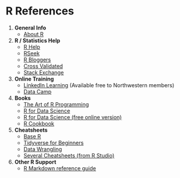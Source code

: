 # R References

1. **General Info**
    * [About R](https://www.r-project.org/about.html)
2. **R / Statistics Help**
    * [R Help](https://www.r-project.org/help.html)
    * [RSeek](https://rseek.org/)
    * [R Bloggers](https://www.r-bloggers.com/)
    * [Cross Validated](https://stats.stackexchange.com/)
    * [Stack Exchange](https://stackexchange.com)
3. **Online Training**
    * [LinkedIn Learning](https://www.linkedin.com/learning/search?keywords=r&u=75814418) (Available free to Northwestern members)
    * [Data Camp](https://www.datacamp.com/courses/tech:r)
4. **Books**
    * [The Art of R Programming](https://www.amazon.com/Art-Programming-Statistical-Software-Design/dp/1593273843)
    * [R for Data Science](https://www.amazon.com/Data-Science-Transform-Visualize-Model/dp/1491910399)
    * [R for Data Science (free online version)](http://r4ds.had.co.nz/)
    * [R Cookbook](https://www.amazon.com/Cookbook-Analysis-Statistics-Graphics-Cookbooks/dp/0596809158)
5. **Cheatsheets**
    * [Base R](https://www.rstudio.com/wp-content/uploads/2016/05/base-r.pdf)
    * [Tidyverse for Beginners](https://s3.amazonaws.com/assets.datacamp.com/blog_assets/Tidyverse+Cheat+Sheet.pdf)
    * [Data Wrangling](https://www.rstudio.com/wp-content/uploads/2015/02/data-wrangling-cheatsheet.pdf)
    * [Several Cheatsheets (from R Studio)](https://www.rstudio.com/resources/cheatsheets/)
6. **Other R Support**
    * [R Markdown reference guide](https://www.rstudio.com/wp-content/uploads/2015/03/rmarkdown-reference.pdf)
